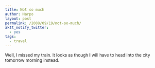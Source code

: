 ```yaml
---
title: Not so much
author: Harpo
layout: post
permalink: /2008/09/19/not-so-much/
aktt_notify_twitter:
  - yes
tags:
  - travel
---
```

Well, I missed my train. It looks as though I will have to head into the city tomorrow morning instead.